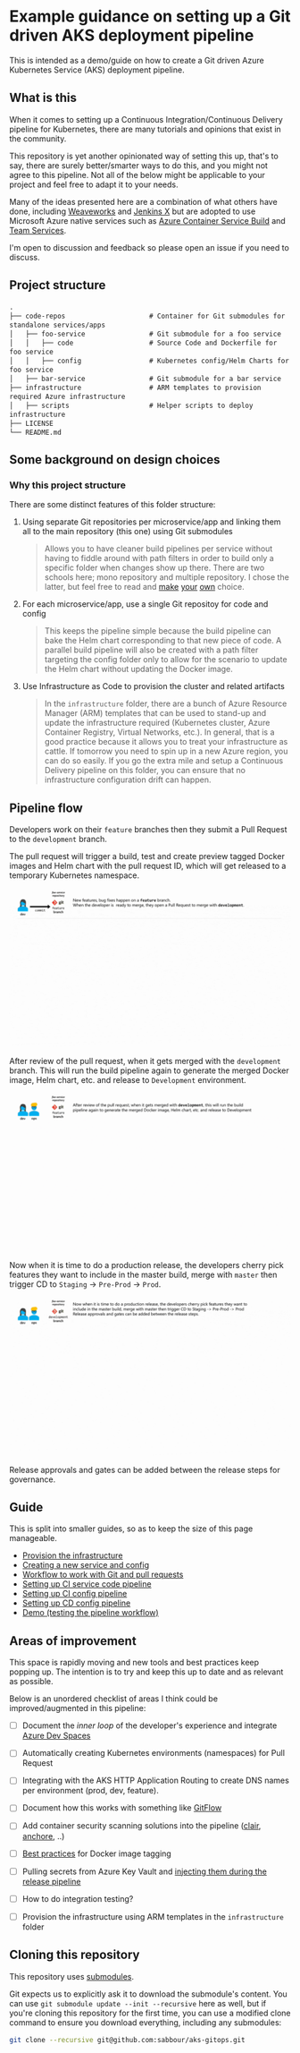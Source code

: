 # Example guidance on setting up a Git driven AKS deployment pipeline

This is intended as a demo/guide on how to create a Git driven Azure Kubernetes Service (AKS) deployment pipeline.

## What is this

When it comes to setting up a Continuous Integration/Continuous Delivery pipeline for Kubernetes, there are many tutorials and opinions that exist in the community.

This repository is yet another opinionated way of setting this up, that's to say, there are surely better/smarter ways to do this, and you might not agree to this pipeline. Not all of the below might be applicable to your project and feel free to adapt it to your needs.

Many of the ideas presented here are a combination of what others have done, including [Weaveworks](https://www.weave.works/blog/gitops-operations-by-pull-request) and [Jenkins X](https://jenkins.io/blog/2018/03/19/introducing-jenkins-x/) but are adopted to use Microsoft Azure native services such as [Azure Container Service Build](https://docs.microsoft.com/en-us/azure/container-registry/container-registry-build-overview) and [Team Services](https://www.visualstudio.com/team-services/).

 I'm open to discussion and feedback so please open an issue if you need to discuss.

## Project structure

    .
    ├── code-repos                     # Container for Git submodules for standalone services/apps
    │   ├── foo-service                # Git submodule for a foo service
    │   │   ├── code                   # Source Code and Dockerfile for foo service
    │   │   ├── config                 # Kubernetes config/Helm Charts for foo service
    │   ├── bar-service                # Git submodule for a bar service
    ├── infrastructure                 # ARM templates to provision required Azure infrastructure
    │   ├── scripts                    # Helper scripts to deploy infrastructure
    ├── LICENSE
    └── README.md

## Some background on design choices

### Why this project structure

There are some distinct features of this folder structure:

1. Using separate Git repositories per microservice/app and linking them all to the main repository (this one) using Git submodules

    > Allows you to have cleaner build pipelines per service without having to fiddle around with path filters in order to build only a specific folder when changes show up there. There are two schools here; mono repository and multiple repository. I chose the latter, but feel free to read and [make](https://medium.com/@somakdas/code-repository-for-micro-services-mono-repository-or-multiple-repositories-d9ad6a8f6e0e) [your](http://blog.shippable.com/our-journey-to-microservices-and-a-mono-repository) [own](http://www.gigamonkeys.com/mono-vs-multi/) choice.

1. For each microservice/app, use a single Git repositoy for code and config

    > This keeps the pipeline simple because the build pipeline can bake the Helm chart corresponding to that new piece of code. A parallel build pipeline will also be created with a path filter targeting the config folder only to allow for the scenario to update the Helm chart without updating the Docker image.

1. Use Infrastructure as Code to provision the cluster and related artifacts

    > In the `infrastructure` folder, there are a bunch of Azure Resource Manager (ARM) templates that can be used to stand-up and update the infrastructure required (Kubernetes cluster, Azure Container Registry, Virtual Networks, etc.). In general, that is a good practice because it allows you to treat your infrastructure as cattle. If tomorrow you need to spin up in a new Azure region, you can do so easily. If you go the extra mile and setup a Continuous Delivery pipeline on this folder, you can ensure that no infrastructure configuration drift can happen.

## Pipeline flow

Developers work on their `feature` branches then they submit a Pull Request to the `development` branch.

The pull request will trigger a build, test and create preview tagged Docker images and Helm chart with the pull request ID, which will get released to a temporary Kubernetes namespace.

![Pull Request build](_docs/img/gitops-1.gif)

After review of the pull request, when it gets merged with the `development` branch. This will run the build pipeline again to generate the merged Docker image, Helm chart, etc. and release to `Development` environment.

![Merge build and release](_docs/img/gitops-2.gif)

Now when it is time to do a production release, the developers cherry pick features they want to include in the master build, merge with `master` then trigger CD to `Staging` -> `Pre-Prod` -> `Prod`.

![Merge build and release](_docs/img/gitops-3.gif)

Release approvals and gates can be added between the release steps for governance.

## Guide

This is split into smaller guides, so as to keep the size of this page manageable.

- [Provision the infrastructure](_docs/provision-infrastructure.md)
- [Creating a new service and config](_docs/add-service-and-config-github.md)
- [Workflow to work with Git and pull requests](_docs/branch-pr-github.md)
- [Setting up CI service code pipeline](_docs/ci-service-pipeline.md)
- [Setting up CI config pipeline](_docs/ci-config-pipeline.md)
- [Setting up CD config pipeline](_docs/cd-config-pipeline.md)
- [Demo (testing the pipeline workflow)](_docs/demo.md)


## Areas of improvement

This space is rapidly moving and new tools and best practices keep popping up. The intention is to try and keep this up to date and as relevant as possible.

Below is an unordered checklist of areas I think could be improved/augmented in this pipeline:

- [ ] Document the *inner loop* of the developer's experience and integrate [Azure Dev Spaces](https://docs.microsoft.com/en-us/azure/dev-spaces/azure-dev-spaces)

- [ ] Automatically creating Kubernetes environments (namespaces) for Pull Request

- [ ] Integrating with the AKS HTTP Application Routing to create DNS names per environment (prod, dev, feature).

- [ ] Document how this works with something like [GitFlow](https://datasift.github.io/gitflow/IntroducingGitFlow.html)

- [ ] Add container security scanning solutions into the pipeline ([clair](https://github.com/coreos/clair), [anchore](https://anchore.freshdesk.com/support/solutions/articles/36000060726-installing-anchore-using-helm), ..)

- [ ] [Best practices](https://blogs.msdn.microsoft.com/stevelasker/2018/03/01/docker-tagging-best-practices-for-tagging-and-versioning-docker-images/) for Docker image tagging

- [ ] Pulling secrets from Azure Key Vault and [injecting them during the release pipeline](https://docs.microsoft.com/en-us/vsts/build-release/concepts/library/variable-groups?view=vsts)

- [ ] How to do integration testing?

- [ ] Provision the infrastructure using ARM templates in the `infrastructure` folder

## Cloning this repository

This repository uses [submodules](https://github.com/blog/2104-working-with-submodules).

Git expects us to explicitly ask it to download the submodule's content. You can use `git submodule update --init --recursive` here as well, but if you're cloning this repository for the first time, you can use a modified clone command to ensure you download everything, including any submodules:

```sh
git clone --recursive git@github.com:sabbour/aks-gitops.git
```
